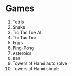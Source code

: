 # Games

1. Tetris
2. Snake
3. Tic Tac Toe AI
4. Tic Tac Toe
5. Eggs
6. Ping-Pong
7. Asteroids
8. Ball
9. Towers of Hanoi auto solve
10. Towers of Hanoi simple

